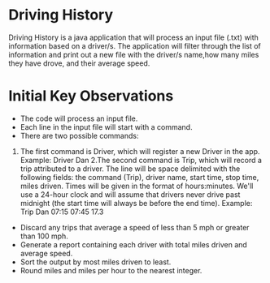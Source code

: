 # Driving History

Driving History is a java application that will process an input file (.txt) with information based on a driver/s. The application will filter through the list of information and print out a new file with the driver/s name,how many miles they have drove, and their average speed.

# Initial Key Observations
- The code will process an input file.
- Each line in the input file will start with a command. 
- There are two possible commands:
1. The first command is Driver, which will register a new Driver in the app. Example:
   Driver Dan
2.The second command is Trip, which will record a trip attributed to a driver. The line will be space delimited with the following fields: the command (Trip), driver name, start time, stop time, miles driven. Times will be given in the format of hours:minutes. We'll use a 24-hour clock and will assume that drivers never drive past midnight (the start time will always be before the end time). Example:
   Trip Dan 07:15 07:45 17.3
- Discard any trips that average a speed of less than 5 mph or greater than 100 mph.
- Generate a report containing each driver with total miles driven and average speed. 
- Sort the output by most miles driven to least. 
- Round miles and miles per hour to the nearest integer.
